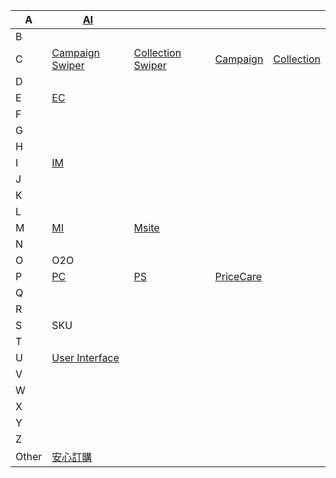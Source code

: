 
| A     | [AI](Admin%20Interface.md)            |                                          |                        |                          |
| ----- | ------------------------------------- | ---------------------------------------- | ---------------------- | ------------------------ |
| B     |                                       |                                          |                        |                          |
| C     | [Campaign Swiper](Campaign%20Swiper.md)  | [Collection Swiper](Collection%20Swiper.md) | [Campaign](Campaign.md)   | [Collection](Collection.md) |
| D     |                                       |                                          |                        |                          |
| E     | [EC](E-commerce.md)                   |                                          |                        |                          |
| F     |                                       |                                          |                        |                          |
| G     |                                       |                                          |                        |                          |
| H     |                                       |                                          |                        |                          |
| I     | [IM](Instant%20Messager)              |                                          |                        |                          |
| J     |                                       |                                          |                        |                          |
| K     |                                       |                                          |                        |                          |
| L     |                                       |                                          |                        |                          |
| M     | [MI](Merchant%20Interface)            | [Msite](Mobile%20Site)                   |                        |                          |
| N     |                                       |                                          |                        |                          |
| O     | O2O                                   |                                          |                        |                          |
| P     | [PC](Price%20Compare.md)              | [PS](Price%20Shop.md)                    | [PriceCare](PriceCare) |                          |
| Q     |                                       |                                          |                        |                          |
| R     |                                       |                                          |                        |                          |
| S     | SKU                                   |                                          |                        |                          |
| T     |                                       |                                          |                        |                          |
| U     | [User Interface](User%20Interface.md) |                                          |                        |                          |
| V     |                                       |                                          |                        |                          |
| W     |                                       |                                          |                        |                          |
| X     |                                       |                                          |                        |                          |
| Y     |                                       |                                          |                        |                          |
| Z     |                                       |                                          |                        |                          |
| Other | [安心訂購](安心訂購)                          |                                          |                        |                          |

